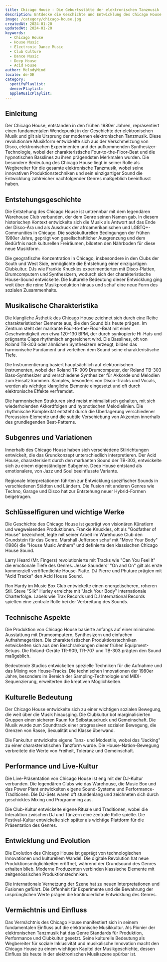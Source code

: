 ```yaml
---
title: Chicago House - Die Geburtsstätte der elektronischen Tanzmusik
description: Entdecke die Geschichte und Entwicklung des Chicago House - Von den Wurzeln der Club-Kultur bis zur globalen Bewegung
image: /category/chicago-house.jpg
createdAt: 2024-01-20
updatedAt: 2024-01-20
keywords:
  - Chicago House
  - House Music
  - Electronic Dance Music
  - Club Culture
  - Dance Music
  - Deep House
  - Acid House
author: MelodyMind
locale: de-DE
category:
  spotifyPlaylist: 
  deezerPlaylist: 
  appleMusicPlaylist: 
---
```


## Einleitung

Der Chicago House, entstanden in den frühen 1980er Jahren, repräsentiert einen fundamentalen Wendepunkt in der Geschichte der elektronischen Musik und gilt als Ursprung der modernen elektronischen Tanzmusik. Diese revolutionäre Musikform entwickelte sich aus der Verschmelzung von Disco, elektronischen Experimenten und der aufkommenden Synthesizer-Technologie, wobei der charakteristische Four-to-the-Floor-Beat und die hypnotischen Basslines zu ihren prägendsten Merkmalen wurden. Die besondere Bedeutung des Chicago House liegt in seiner Rolle als Wegbereiter für die gesamte elektronische Tanzmusik, wobei seine innovativen Produktionstechniken und sein einzigartiger Sound die Entwicklung zahlreicher nachfolgender Genres maßgeblich beeinflusst haben.

## Entstehungsgeschichte

Die Entstehung des Chicago House ist untrennbar mit dem legendären Warehouse Club verbunden, der dem Genre seinen Namen gab. In diesem historischen Kontext entwickelte sich die Musik als Antwort auf das Ende der Disco-Ära und als Ausdruck der afroamerikanischen und LGBTQ+-Communities in Chicago. Die soziokulturellen Bedingungen der frühen 1980er Jahre, geprägt von gesellschaftlicher Ausgrenzung und dem Bedürfnis nach kulturellen Freiräumen, bildeten den Nährboden für diese neue Musikform.

Die geografische Konzentration in Chicago, insbesondere in den Clubs der South und West Side, ermöglichte die Entstehung einer einzigartigen Clubkultur. DJs wie Frankie Knuckles experimentierten mit Disco-Platten, Drumcomputern und Synthesizern, wodurch sich der charakteristische House-Sound entwickelte. Die kulturelle Bedeutung dieser Entwicklung ging weit über die reine Musikproduktion hinaus und schuf eine neue Form des sozialen Zusammenhalts.

## Musikalische Charakteristika

Die klangliche Ästhetik des Chicago House zeichnet sich durch eine Reihe charakteristischer Elemente aus, die den Sound bis heute prägen. Im Zentrum steht der markante Four-to-the-Floor-Beat mit einer Geschwindigkeit von etwa 120-130 BPM, der durch synkopierte Hi-Hats und prägnante Claps rhythmisch angereichert wird. Die Basslines, oft von Roland TB-303 oder ähnlichen Synthesizern erzeugt, bilden das harmonische Fundament und verleihen dem Sound seine charakteristische Tiefe.

Die Instrumentierung basiert hauptsächlich auf elektronischen Instrumenten, wobei der Roland TR-909 Drumcomputer, der Roland TB-303 Bass-Synthesizer und verschiedene Synthesizer für Akkorde und Melodien zum Einsatz kommen. Samples, besonders von Disco-Tracks und Vocals, werden als wichtige klangliche Elemente eingesetzt und oft durch elektronische Effekte verfremdet.

Die harmonischen Strukturen sind meist minimalistisch gehalten, mit sich wiederholenden Akkordfolgen und hypnotischen Melodielinien. Die rhythmische Komplexität entsteht durch die Überlagerung verschiedener Percussion-Elemente und die subtile Verschiebung von Akzenten innerhalb des grundlegenden Beat-Patterns.

## Subgenres und Variationen

Innerhalb des Chicago House haben sich verschiedene Stilrichtungen entwickelt, die das Grundkonzept unterschiedlich interpretieren. Der Acid House, charakterisiert durch den markanten Sound der TB-303, entwickelte sich zu einem eigenständigen Subgenre. Deep House entstand als emotionalere, von Jazz und Soul beeinflusste Variante.

Regionale Interpretationen führten zur Entwicklung spezifischer Sounds in verschiedenen Städten und Ländern. Die Fusion mit anderen Genres wie Techno, Garage und Disco hat zur Entstehung neuer Hybrid-Formen beigetragen.

## Schlüsselfiguren und wichtige Werke

Die Geschichte des Chicago House ist geprägt von visionären Künstlern und wegweisenden Produktionen. Frankie Knuckles, oft als "Godfather of House" bezeichnet, legte mit seiner Arbeit im Warehouse Club den Grundstein für das Genre. Marshall Jefferson schuf mit "Move Your Body" (1986) die "House Music Anthem" und definierte den klassischen Chicago House Sound.

Larry Heard (Mr. Fingers) revolutionierte mit Tracks wie "Can You Feel It" die emotionale Tiefe des Genres. Jesse Saunders' "On and On" gilt als erste kommerziell veröffentlichte House-Platte. DJ Pierre und Phuture prägten mit "Acid Tracks" den Acid House Sound.

Ron Hardy im Music Box Club entwickelte einen energetischeren, roheren Stil. Steve "Silk" Hurley erreichte mit "Jack Your Body" internationale Charterfolge. Labels wie Trax Records und DJ International Records spielten eine zentrale Rolle bei der Verbreitung des Sounds.

## Technische Aspekte

Die Produktion von Chicago House basierte anfangs auf einer minimalen Ausstattung mit Drumcomputern, Synthesizern und einfachen Aufnahmegeräten. Die charakteristischen Produktionstechniken entwickelten sich aus den Beschränkungen dieser frühen Equipment-Setups. Die Roland-Geräte TR-909, TR-707 und TB-303 prägten den Sound maßgeblich.

Bedeutende Studios entwickelten spezielle Techniken für die Aufnahme und das Mixing von House-Tracks. Die technischen Innovationen der 1980er Jahre, besonders im Bereich der Sampling-Technologie und MIDI-Sequenzierung, erweiterten die kreativen Möglichkeiten.

## Kulturelle Bedeutung

Der Chicago House entwickelte sich zu einer wichtigen sozialen Bewegung, die weit über die Musik hinausging. Die Clubkultur bot marginalisierten Gruppen einen sicheren Raum für Selbstausdruck und Gemeinschaft. Die Musik wurde zum Soundtrack einer progressiven sozialen Bewegung, die Grenzen von Rasse, Sexualität und Klasse überwand.

Die Fankultur entwickelte eigene Tanz- und Modestile, wobei das "Jacking" zu einer charakteristischen Tanzform wurde. Die House-Nation-Bewegung verbreitete die Werte von Freiheit, Toleranz und Gemeinschaft.

## Performance und Live-Kultur

Die Live-Präsentation von Chicago House ist eng mit der DJ-Kultur verbunden. Die legendären Clubs wie das Warehouse, die Music Box und das Power Plant entwickelten eigene Sound-Systeme und Performance-Traditionen. Die DJ-Sets waren oft stundenlang und zeichneten sich durch geschicktes Mixing und Programming aus.

Die Club-Kultur entwickelte eigene Rituale und Traditionen, wobei die Interaktion zwischen DJ und Tänzern eine zentrale Rolle spielte. Die Festival-Kultur entwickelte sich später als wichtige Plattform für die Präsentation des Genres.

## Entwicklung und Evolution

Die Evolution des Chicago House ist geprägt von technologischen Innovationen und kulturellem Wandel. Die digitale Revolution hat neue Produktionsmöglichkeiten eröffnet, während der Grundsound des Genres erhalten blieb. Moderne Produzenten verbinden klassische Elemente mit zeitgenössischen Produktionstechniken.

Die internationale Vernetzung der Szene hat zu neuen Interpretationen und Fusionen geführt. Die Offenheit für Experimente und die Bewahrung der ursprünglichen Werte prägen die kontinuierliche Entwicklung des Genres.

## Vermächtnis und Einfluss

Das Vermächtnis des Chicago House manifestiert sich in seinem fundamentalen Einfluss auf die elektronische Musikkultur. Als Pionier der elektronischen Tanzmusik hat das Genre Standards für Produktion, Performance und Clubkultur gesetzt. Seine kulturelle Bedeutung als Wegbereiter für soziale Inklusivität und musikalische Innovation macht den Chicago House zu einem wichtigen Kapitel der Musikgeschichte, dessen Einfluss bis heute in der elektronischen Musikszene spürbar ist.
